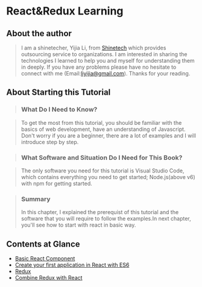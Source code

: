 # React&Redux Learning

## About the author

>I am a shinetecher, Yijia Li, from <a href='http://www.shinetechchina.com/' target="_blank">Shinetech</a> which provides outsourcing service to organizations.
I am interested in sharing the technologies I learned to help you and myself for understanding them in deeply. If you have any problems please have
no hesitate to connect with me (Email:liyijia@gmail.com). Thanks for your reading.

## About Starting this Tutorial

>### What Do I Need to Know?

>To get the most from this tutorial, you should be familiar with the basics of web development, have an understanding of Javascript. Don't worry if you are a beginner, there are a lot of examples and I will introduce step by step.

>### What Software and Situation Do I Need for This Book?

>The only software you need for this tutorial is Visual Studio Code, which contains everything you need to get started; Node.js(above v6) with npm for getting started.

>### Summary
>In this chapter, I explained the prerequist of this tutorial and the software that you will require to follow the examples.In next chapter, you'll see how to start with react in basic way.


## Contents at Glance

* [Basic React Component](/lesson-01-Basic%20React%20Component)
* [Create your first application in React with ES6](/lesson-02-React%20with%20ES6)
* [Redux](/lesson-03-Redux)
* [Combine Redux with React](/lesson-04-React%20with%20Redux)